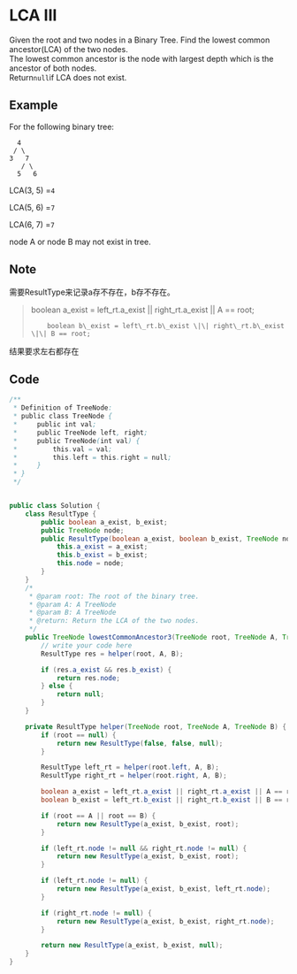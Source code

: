 # LCA III

Given the root and two nodes in a Binary Tree. Find the lowest common ancestor(LCA) of the two nodes.\
The lowest common ancestor is the node with largest depth which is the ancestor of both nodes.\
Return`null`if LCA does not exist.

## Example

For the following binary tree:

```
  4
 / \
3   7
   / \
  5   6
```

LCA(3, 5) =`4`

LCA(5, 6) =`7`

LCA(6, 7) =`7`

node A or node B may not exist in tree.

## Note

需要ResultType来记录a存不存在，b存不存在。

> boolean a_exist = left_rt.a_exist || right_rt.a_exist || A == root;
>
> ```
>     boolean b\_exist = left\_rt.b\_exist \|\| right\_rt.b\_exist \|\| B == root;
> ```

结果要求左右都存在

## Code

```java
/**
 * Definition of TreeNode:
 * public class TreeNode {
 *     public int val;
 *     public TreeNode left, right;
 *     public TreeNode(int val) {
 *         this.val = val;
 *         this.left = this.right = null;
 *     }
 * }
 */


public class Solution {
    class ResultType {
        public boolean a_exist, b_exist;
        public TreeNode node;
        public ResultType(boolean a_exist, boolean b_exist, TreeNode node) {
            this.a_exist = a_exist;
            this.b_exist = b_exist;
            this.node = node;
        }
    }
    /*
     * @param root: The root of the binary tree.
     * @param A: A TreeNode
     * @param B: A TreeNode
     * @return: Return the LCA of the two nodes.
     */
    public TreeNode lowestCommonAncestor3(TreeNode root, TreeNode A, TreeNode B) {
        // write your code here
        ResultType res = helper(root, A, B);

        if (res.a_exist && res.b_exist) {
            return res.node;
        } else {
            return null;
        }
    }

    private ResultType helper(TreeNode root, TreeNode A, TreeNode B) {
        if (root == null) {
            return new ResultType(false, false, null);
        }

        ResultType left_rt = helper(root.left, A, B);
        ResultType right_rt = helper(root.right, A, B);

        boolean a_exist = left_rt.a_exist || right_rt.a_exist || A == root;
        boolean b_exist = left_rt.b_exist || right_rt.b_exist || B == root;

        if (root == A || root == B) {
            return new ResultType(a_exist, b_exist, root);
        }

        if (left_rt.node != null && right_rt.node != null) {
            return new ResultType(a_exist, b_exist, root);
        }

        if (left_rt.node != null) {
            return new ResultType(a_exist, b_exist, left_rt.node);
        }

        if (right_rt.node != null) {
            return new ResultType(a_exist, b_exist, right_rt.node);
        }

        return new ResultType(a_exist, b_exist, null);
    }
}
```
